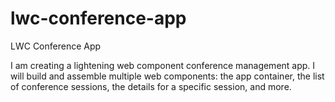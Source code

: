 # lwc-conference-app
LWC Conference App

I am creating a lightening web component conference management app. I will build and assemble multiple web components: the app container, the list of conference sessions, the details for a specific session, and more. 

